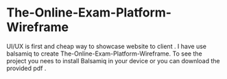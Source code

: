 # The-Online-Exam-Platform-Wireframe
UI/UX is first and cheap way to showcase website to client .
I have use balsamiq to create The-Online-Exam-Platform-Wireframe.
To see the project you nees to install  Balsamiq in your device or you can download the provided pdf .
